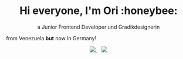 

<h1 align="center">
 Hi everyone, I'm Ori :honeybee:
</h1>

<p align="center">
 a Junior Frontend Developer und Gradikdesignerin
</p>

<span align="center" >
 from Venezuela <strong>but</strong> now in Germany!
</span>

<p align="center">
 <a href="https://www.linkedin.com/in/oriana-quintero/">
    <img src="https://img.shields.io/badge/linkedin-%230077B5.svg?&style=for-the-badge&logo=linkedin&logoColor=white" />
 </a>&nbsp;&nbsp;
 
 <a href="https://www.behance.net/orianaqh">
   <img src="https://img.shields.io/badge/Behance-0054F7?style=for-the-badge&logo=behance&logoColor=white"/>
 </a>
</p>
